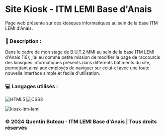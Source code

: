 # Site Kiosk - ITM LEMI Base d'Anais

Page web présente sur des kiosques informatiques au sein de la base ITM LEMI d'Anais.

### 📜 Description :
Dans le cadre de mon stage de B.U.T.2 MMI au sein de la base ITM LEMI d'Anais (16), j'ai eu comme petite mission de modifier la page de raccourcis des kiosques informatiques présents dans différents bâtiments du site, permettant ainsi aux employés de naviguer sur celui-ci avec une toute nouvelle interface simple et facile d'utilisation.

### 💻 Langages utilisés :
![HTML5](https://img.shields.io/badge/html5-%23E34F26.svg?style=for-the-badge&logo=html5&logoColor=white)
![CSS3](https://img.shields.io/badge/css3-%231572B6.svg?style=for-the-badge&logo=css3&logoColor=white)

![kiosk-itm-lemi](https://github.com/QBUTEAU/ITM_LEMI_ANAIS-KIOSK/assets/125262611/b0564889-f26d-40b6-98b4-f7b2755759ee)

### © 2024 Quentin Buteau - ITM LEMI Base d'Anais | Tous droits réservés
